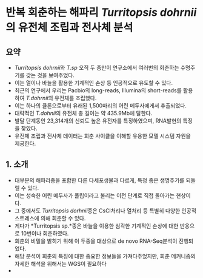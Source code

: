 # 반복 회춘하는 해파리 *Turritopsis dohrnii*의 유전체 조립과 전사체 분석
## 요약
- *Turritopsis dohrnii*와 *T.sp* 오직 두 종만이 연구소에서 여러번의 회춘하는 수명주기를 갖는 것을 보여주었다.
- 이는 열이나 바늘을 활용한 기계적인 손상 등 인공적으로 유도할 수 있다.
- 최근의 연구에서 우리는 Pacbio의 long-reads, Illumina의 short-reads를 활용하여 *T.dohrnii*의 유전체를 조립했다.
- 이는 하나의 클론으로부터 유래된 1,500마리의 어린 메두사에게서 추출되었다.
- 대략적인 *T.dohnii*의 유전체 총 길이는 약 435.9Mb에 달한다.
- 발달 단계동안 23,314개의 신뢰도 높은 유전자를 특정하였으며, RNA발현의 특징을 찾았다.
- 유전체 조립과 전사체 데이터는 회춘 사이클을 이해할 유용한 모델 시스템 자원을 제공한다.

## 1. 소개
- 대부분의 해파리종을 포함한 다른 다세포생물과 다르게, 특정 종은 생명주기를 되돌릴 수 있다.
- 이는 성숙한 어린 메두사가 폴립이라고 불리는 이전 단계로 직접 돌아가는 현상이다.
- 그 중에서도 *Turritopsis dorhnii*종은 CsCl처리나 열처리 등 특별히 다양한 인공적 스트레스에 의해 회춘할 수 있다.
- 게다가 *Turritopsis sp.*종은 바늘을 이용한 심각한 기계적인 손상에 대한 반응으로 10번이나 회춘하였다. 
- 회춘의 비밀을 밝히기 위해 이 두종을 대상으로 de novo RNA-Seq분석이 진행되었다.
- 해당 분석이 회춘의 특징에 대한 중요한 정보들을 가져다주었지만, 회춘 메커니즘의 자세한 해석을 위해서는 WGS이 필요하다
- 